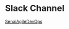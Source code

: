 # Slack Channel

[SenaiAgileDevOps](https://join.slack.com/t/senaiagiledevops/shared_invite/enQtODExOTMzMTI4MjQwLWYzZjc4YzZhMTM4ZDg3NzgyN2ZiNDZkNzc0NzRlODE0OWZjNDM1YmQyYWY2MmE0M2ExMWFhNmM2NGFiMTA0Mzg)

